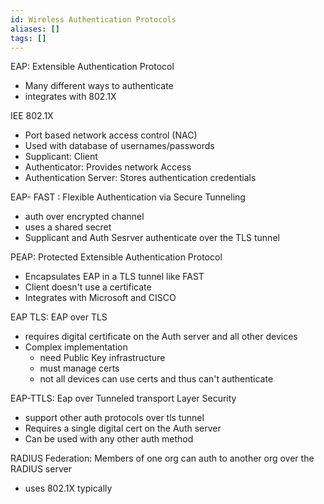 ```yaml
---
id: Wireless Authentication Protocols
aliases: []
tags: []
---
```



EAP: Extensible Authentication Protocol 
- Many different ways to authenticate
-  integrates with 802.1X 

IEE 802.1X
- Port based network access control (NAC)
- Used with database of usernames/passwords
- Supplicant: Client
- Authenticator: Provides network Access
- Authentication Server: Stores authentication credentials 

EAP- FAST : Flexible Authentication via Secure Tunneling
- auth over encrypted channel 
- uses a shared secret 
- Supplicant and Auth Sesrver authenticate over the TLS tunnel 

PEAP: Protected Extensible Authentication Protocol 
- Encapsulates EAP in a TLS tunnel like FAST 
- Client doesn't use a certificate 
- Integrates with Microsoft and CISCO 

EAP TLS: EAP over TLS 
- requires digital certificate on the Auth server and all other devices 
- Complex implementation
	- need Public Key infrastructure 
	- must manage certs 
	- not all devices can use certs and thus can't authenticate 

EAP-TTLS: Eap over Tunneled transport Layer Security
- support other auth protocols over tls tunnel 
- Requires a single digital cert on the Auth server 
- Can be used with any other auth method 

RADIUS Federation: Members of one org can auth to another org over the RADIUS server 
- uses 802.1X typically 
